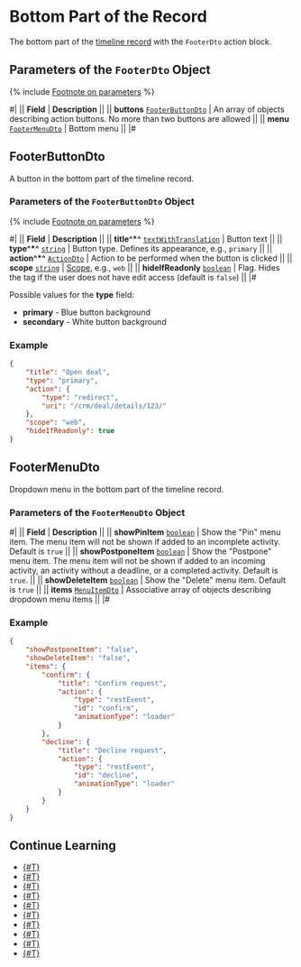 # Bottom Part of the Record

The bottom part of the [timeline record](../index.md) with the `FooterDto` action block.

## Parameters of the `FooterDto` Object

{% include [Footnote on parameters](../../../../../../_includes/required.md) %}

#|
|| **Field** | **Description** ||
|| **buttons**
[`FooterButtonDto`](#footerbuttondto) | An array of objects describing action buttons. No more than two buttons are allowed ||
|| **menu**
[`FooterMenuDto`](#footermenudto) | Bottom menu ||
|#

## FooterButtonDto

A button in the bottom part of the timeline record.

### Parameters of the `FooterButtonDto` Object

{% include [Footnote on parameters](../../../../../../_includes/required.md) %}

#|
|| **Field** | **Description** ||
|| **title^*^**
[`textWithTranslation`](./field-types.md#textwithtranslation) | Button text ||
|| **type^*^**
[`string`](../../../../data-types.md) | Button type. Defines its appearance, e.g., `primary` ||
|| **action^*^**
[`ActionDto`](./action.md) | Action to be performed when the button is clicked ||
|| **scope**
[`string`](../../../../data-types.md) | [Scope](./field-types.md#scope), e.g., `web` ||
|| **hideIfReadonly**
[`boolean`](../../../../data-types.md) | Flag. Hides the tag if the user does not have edit access (default is `false`) ||
|#

Possible values for the **type** field:

- **primary** - Blue button background
- **secondary** - White button background


### Example

```json
{
    "title": "Open deal",
    "type": "primary",
    "action": {
        "type": "redirect",
        "uri": "/crm/deal/details/123/"
    },
    "scope": "web",
    "hideIfReadonly": true
}
```

## FooterMenuDto

Dropdown menu in the bottom part of the timeline record.

### Parameters of the `FooterMenuDto` Object

#|
|| **Field** | **Description** ||
|| **showPinItem**
[`boolean`](../../../../data-types.md) | Show the "Pin" menu item. The menu item will not be shown if added to an incomplete activity. Default is `true` ||
|| **showPostponeItem**
[`boolean`](../../../../data-types.md) | Show the "Postpone" menu item. The menu item will not be shown if added to an incoming activity, an activity without a deadline, or a completed activity. Default is `true`. ||
|| **showDeleteItem**
[`boolean`](../../../../data-types.md) | Show the "Delete" menu item. Default is `true` ||
|| **items**
[`MenuItemDto`](./menu-item.md) | Associative array of objects describing dropdown menu items ||
|#

### Example

```json
{
    "showPostponeItem": "false",
    "showDeleteItem": "false",
    "items": {
        "confirm": {
            "title": "Confirm request",
            "action": {
                "type": "restEvent",
                "id": "confirm",
                "animationType": "loader"
            }
        },
        "decline": {
            "title": "Decline request",
            "action": {
                "type": "restEvent",
                "id": "decline",
                "animationType": "loader"
            }
        }
    }
}
```

## Continue Learning

- [{#T}](./layout.md)
- [{#T}](./icon.md)
- [{#T}](./body.md)
- [{#T}](./content-block.md)
- [{#T}](./header.md)
- [{#T}](./menu-item.md)
- [{#T}](./action.md)
- [{#T}](./field-types.md)
- [{#T}](./rest-app-layout-dto.md)
- [{#T}](./examples.md)